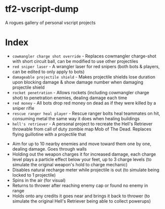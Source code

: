 # tf2-vscript-dump
A rogues gallery of personal vscript projects

# Index
* ``cowmangler charge shot override`` - Replaces cowmangler charge-shot with short circuit ball, can be modified to use other projectiles
* ``red sniper laser`` - A wrangler laser for red snipers (both bots & players, can be edited to only apply to bots)
* ``damageable projectile shield`` - Makes projectile shields lose duration upon blocking damage & show damage number when damaging projectile shield
* ``rocket penetration`` - Allows rockets (including cowmangler charge shot) to penetration enemies, dealing damage each time
* ``red money`` - All bots drop red money on dead as if they were killed by a sniper rifle
* ``rescue ranger heal player`` - Rescue ranger bolts heal teammates on hit, consuming metal the same way it does when healing buildings
* ``hell's retriever`` - A personal project to recreate the Hell's Retriever throwable from call of duty zombie map Mob of The Dead. Replaces flying guillotine with a projectile that
- Aim for up to 10 nearby enemies and move toward them one by one, dealing damage. Goes through walls
- Holding out the weapon charges it for increased damage, each charge level plays a particle effect below your feet, up to 3 charge levels (to simulate the original weapon's hold to charge mechanic)
- Disables natural recharge meter while projectile is out (to simulate being locked to 1 projectile)
- Spins in the air (for visual)
- Returns to thrower after reaching enemy cap or found no enemy in range
- Holds onto any credits it goes near and brings it back to thrower (to simulate the original Hell's Retriever being able to collect powerups)
